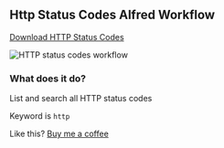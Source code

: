 ## Http Status Codes Alfred Workflow

[Download HTTP Status Codes](https://github.com/rknightuk/alfred-workflows/raw/main/workflows/httpstatuscodes/httpstatuscodes.alfredworkflow)

![HTTP status codes workflow](src/screenshot.png)

### What does it do?

List and search all HTTP status codes

Keyword is `http`

Like this? [Buy me a coffee](https://www.buymeacoffee.com/rknightuk)

